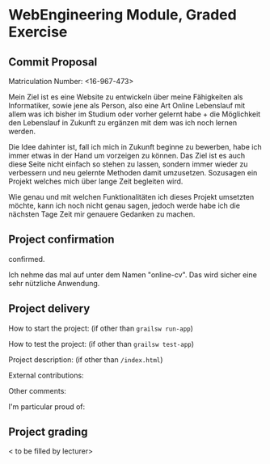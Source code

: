 # WebEngineering Module, Graded Exercise

## Commit Proposal

Matriculation Number: <16-967-473>

Mein Ziel ist es eine Website zu entwickeln über meine Fähigkeiten als Informatiker, sowie jene als Person,
also eine Art Online Lebenslauf mit allem was ich bisher im Studium oder vorher gelernt habe + die Möglichkeit
den Lebenslauf in Zukunft zu ergänzen mit dem was ich noch lernen werden.

Die Idee dahinter ist, fall ich mich in Zukunft beginne zu bewerben, habe ich immer etwas in der Hand um
vorzeigen zu können. Das Ziel ist es auch diese Seite nicht einfach so stehen zu lassen, sondern immer wieder
zu verbessern und neu gelernte Methoden damit umzusetzen. Sozusagen ein Projekt welches mich über lange Zeit
begleiten wird.

Wie genau und mit welchen Funktionalitäten ich dieses Projekt umsetzten möchte, kann ich noch nicht genau sagen, 
jedoch werde habe ich die nächsten Tage Zeit mir genauere Gedanken zu machen.

## Project confirmation

confirmed.

Ich nehme das mal auf unter dem Namen "online-cv".
Das wird sicher eine sehr nützliche Anwendung.


## Project delivery <to be filled by student>

How to start the project: (if other than `grailsw run-app`)

How to test the project:  (if other than `grailsw test-app`)

Project description:      (if other than `/index.html`)

External contributions:

Other comments: 

I'm particular proud of:


## Project grading 

< to be filled by lecturer>
